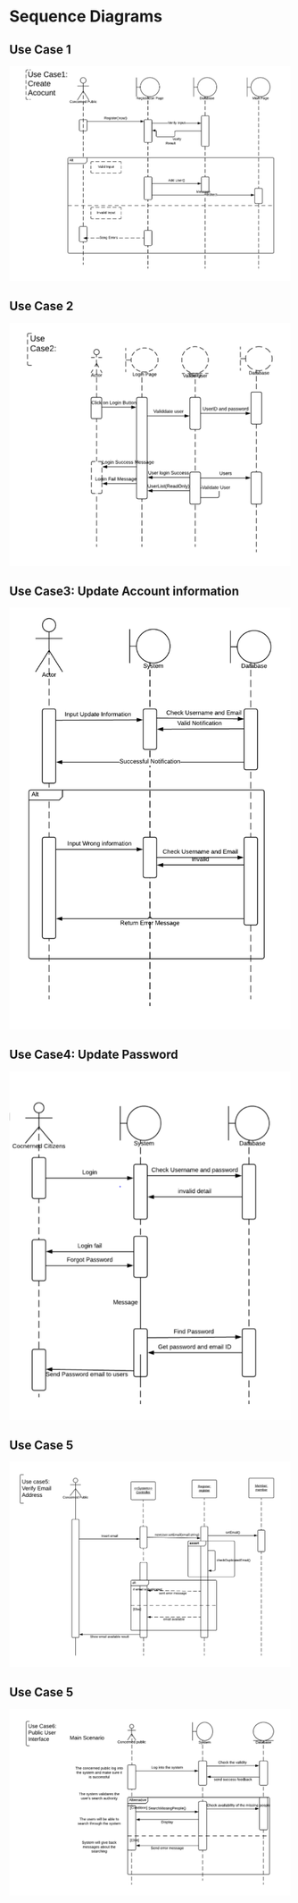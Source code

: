 # Sequence Diagrams

## Use Case 1

![](media/07.01.SequenceDiagrams.UseCase1.png)

## Use Case 2

![](media/07.01.SequenceDiagrams.UseCase2.png)

## Use Case3: Update Account information

![](media/07.01.SequenceDiagrams.UseCase3.png)

## Use Case4: Update Password

![](media/07.01.SequenceDiagrams.UseCase4.png)

## Use Case 5

![](media/07.01.SequenceDiagrams.UseCase5.png)

## Use Case 5

![](media/07.01.SequenceDiagrams.UseCase6.png)

